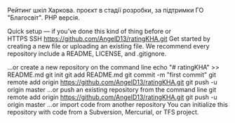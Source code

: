 Рейтинг шкіл Харкова. проєкт в стадії розробки, за підтримки ГО "Благосвіт". PHP версія.

Quick setup — if you’ve done this kind of thing before
or	
HTTPS
SSH
https://github.com/AngelD13/ratingKHA.git
Get started by creating a new file or uploading an existing file. We recommend every repository include a README, LICENSE, and .gitignore.

…or create a new repository on the command line
echo "# ratingKHA" >> README.md
git init
git add README.md
git commit -m "first commit"
git remote add origin https://github.com/AngelD13/ratingKHA.git
git push -u origin master
…or push an existing repository from the command line
git remote add origin https://github.com/AngelD13/ratingKHA.git
git push -u origin master
…or import code from another repository
You can initialize this repository with code from a Subversion, Mercurial, or TFS project.